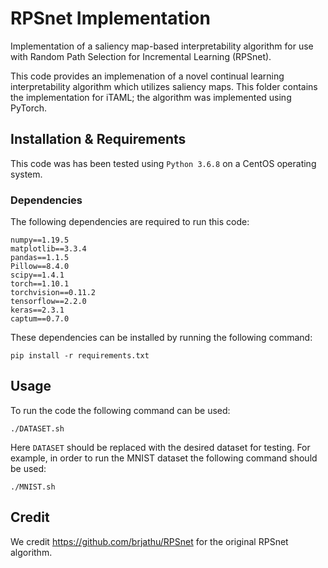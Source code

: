 # RPSnet Implementation

Implementation of a saliency map-based interpretability algorithm for use with Random Path Selection for Incremental Learning (RPSnet).

[//]: # (Short Description of Algorithm)

This code provides an implemenation of a novel continual learning interpretability algorithm which utilizes 
saliency maps. This folder contains the implementation for iTAML; the algorithm was implemented using PyTorch.

## Installation & Requirements
This code was has been tested using `Python 3.6.8` on a CentOS operating system. 

### Dependencies
The following dependencies are required to run this code:
```
numpy==1.19.5
matplotlib==3.3.4
pandas==1.1.5
Pillow==8.4.0
scipy==1.4.1
torch==1.10.1
torchvision==0.11.2
tensorflow==2.2.0
keras==2.3.1
captum==0.7.0
```
These dependencies can be installed by running the following command:
```
pip install -r requirements.txt
```

## Usage
To run the code the following command can be used:
```
./DATASET.sh
```
Here `DATASET` should be replaced with the desired dataset for testing. For example, in order to run the MNIST dataset the following command should be used:
```
./MNIST.sh
```

## Credit
We credit https://github.com/brjathu/RPSnet for the original RPSnet algorithm.

[//]: # (### Acknowledgements)
